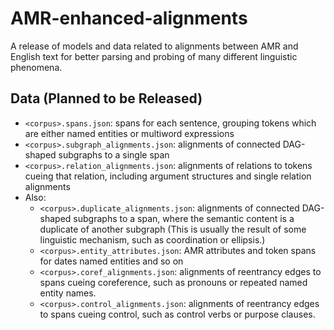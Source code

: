 # AMR-enhanced-alignments
A release of models and data related to alignments between AMR and English text for better parsing and probing of many different linguistic phenomena.

## Data (Planned to be Released)

- `<corpus>.spans.json`: spans for each sentence, grouping tokens which are either named entities or multiword expressions
- `<corpus>.subgraph_alignments.json`: alignments of connected DAG-shaped subgraphs to a single span
- `<corpus>.relation_alignments.json`: alignments of relations to tokens cueing that relation, including argument structures and single relation alignments
- Also:
	- `<corpus>.duplicate_alignments.json`: alignments of connected DAG-shaped subgraphs to a span, where the semantic content is a duplicate of another subgraph (This is usually the result of some linguistic mechanism, such as coordination or ellipsis.)
	- `<corpus>.entity_attributes.json`: AMR attributes and token spans for dates named entities and so on
	- `<corpus>.coref_alignments.json`: alignments of reentrancy edges to spans cueing coreference, such as pronouns or repeated named entity names.
	- `<corpus>.control_alignments.json`: alignments of reentrancy edges to spans cueing control, such as control verbs or purpose clauses.
